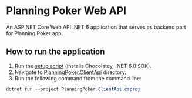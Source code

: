 # Planning Poker Web API
An ASP.NET Core Web API .NET 6 application that serves as backend part for Planning Poker app.

## How to run the application
1. Run the [setup script](script/setup-developer-pc.bat) (installs Chocolatey, .NET 6.0 SDK).
2. Navigate to [PlanningPoker.ClientApi](PlanningPoker.ClientApi) directory.
3. Run the following command from the command line:
```powershell
dotnet run --project PlanningPoker.ClientApi.csproj
```